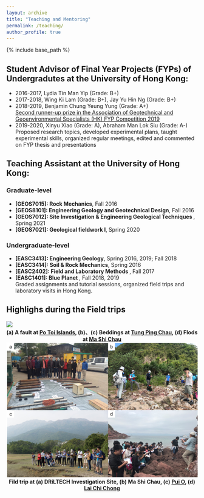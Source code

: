 ```yaml
---
layout: archive
title: "Teaching and Mentoring"
permalink: /teaching/
author_profile: true
---
```


{% include base_path %}

## Student Advisor of Final Year Projects (FYPs) of Undergradutes at the University of Hong Kong:
* 2016-2017, Lydia Tin Man Yip (Grade: B+) 
* 2017-2018, Wing Ki Lam (Grade: B+), Jay Yu Hin Ng (Grade: B+)
* 2018-2019, Benjamin Chung Yeung Yung (Grade: A+)  
  [Second runner-up prize in the Association of Geotechnical and Geoenvironmental Specialists (HK) FYP Competition 2019](https://www.earthsciences.hku.hk/news_and_events/news/72/?back=8fa435f675f288b6086d5b29f2647e42)
* 2019-2020, Xinyu Xiao (Grade: A), Abraham Man Lok Siu (Grade: A-)  
Proposed research topics, developed experimental plans, taught experimental skills, organized regular meetings, edited and commented on FYP thesis and presentations 

## Teaching Assistant at the University of Hong Kong:  

### Graduate-level
  * <b>[GEOS7015]: Rock Mechanics</b>, Fall 2016
  * <b>[GEOS8101]: Engineering Geology and Geotechnical Design</b>, Fall 2016
  * <b>[GEOS7012]: Site Investigation & Engineering Geological Techniques </b>, Spring 2021
  * <b>[GEOS7021]: Geological fieldwork I</b>, Spring 2020  
### Undergraduate-level
  * <b>[EASC3413]: Engineering Geology</b>, Spring 2016, 2019; Fall 2018
  * <b>[EASC3414]: Soil & Rock Mechanics</b>, Spring 2016
  * <b>[EASC2402]: Field and Laboratory Methods </b>, Fall 2017
  * <b>[EASC1401]: Blue Planet </b>, Fall 2018, 2019  
Graded assignments and tutorial sessions, organized field trips and laboratory visits in Hong Kong.
     

## Highlighs during the Field trips
  
<img src="/images/Geological structure in HK.jpg"/>
<div align="center">
<b>(a) A fault at <a href= "https://en.wikipedia.org/wiki/Po_Toi">Po Toi Islands</a>, (b)、(c) Beddings at <a href= "https://en.wikipedia.org/wiki/Tung_Ping_Chau">Tung Ping Chau</a>, (d) Flods at <a href= "https://en.wikipedia.org/wiki/Ma_Shi_Chau">Ma Shi Chau</a></b>
</div>  

<div align="center">  
<img src="/images/Field Trip in HK.jpg"/>
<b>Fild trip at (a) DRiLTECH Investigation Site, (b) Ma Shi Chau, (c) <a href= "https://en.wikipedia.org/wiki/Pui_O">Pui O</a>, (d) <a href= "https://en.wikipedia.org/wiki/Lai_Chi_Chong">Lai Chi Chong</a></b>
</div>